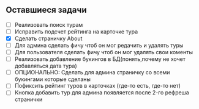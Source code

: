 ## Оставшиеся задачи

- [ ] Реализовать поиск турам
- [ ] Исправить подсчет рейтинга на карточке тура
- [x] Сделать страничку About
- [ ] Для админа сделать фичу чтоб он мог редачить и удалять туры
- [ ] Для пользователя сделать фичу чтоб он мог удалять свои коменты
- [ ] Реализовать добавление букингов в БД(понять,почему не хочет добавляться дата тура)
- [ ] ОПЦИОНАЛЬНО: Сделать для админа страничку со всеми букингами которые сделаны
- [ ] Пофиксить рейтинг туров в карточках (где-то есть, где-то нет)
- [ ] Кнопка добавить тур для админа появляется после 2-го рефреша странички
